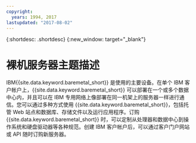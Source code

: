 ```yaml
---
copyright:
  years: 1994, 2017
lastupdated: "2017-08-02"
---
```


{:shortdesc: .shortdesc}
{:new_window: target="_blank"}

# 裸机服务器主题描述

IBM{{site.data.keyword.baremetal_short}} 是使用的主要设备。在单个 IBM 客户帐户上，{{site.data.keyword.baremetal_short}} 可以部署在一个或多个数据中心内，并且可以在 IBM 专用网络上像部署在同一机架上的服务器一样进行通信。您可以通过多种方式使用 {{site.data.keyword.baremetal_short}}，包括托管 Web 站点和数据库、存储文件以及运行应用程序。订购 {{site.data.keyword.baremetal_short}} 时，可以定制从处理器和数据中心到操作系统和硬盘驱动器等各种规范。创建 IBM 客户帐户后，可以通过客户门户网站或 API 随时订购新服务器。
